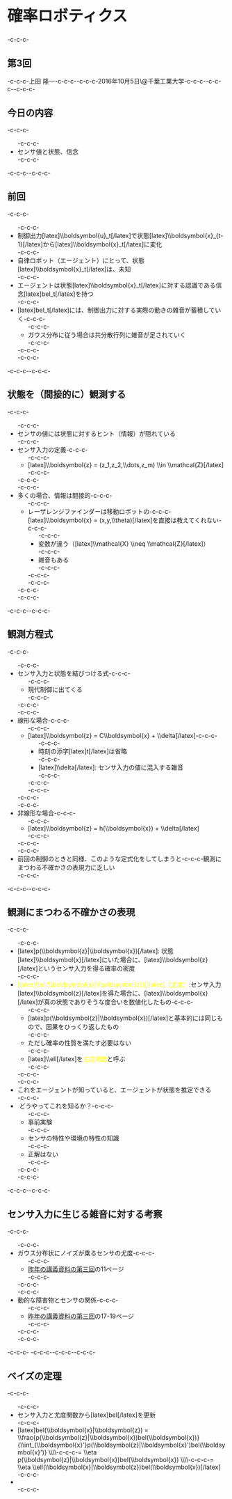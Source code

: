 <h1 style="font-size: 250%;">確率ロボティクス</h1>-c-c-c-<h2>第3回</h2>-c-c-c-上田 隆一-c-c-c--c-c-c-2016年10月5日\@千葉工業大学-c-c-c--c-c-c-<!--nextpage-->-c-c-c-<h2>今日の内容</h2>-c-c-c-<ul>-c-c-c- 	<li>センサ値と状態、信念</li>-c-c-c-</ul>-c-c-c-<!--nextpage-->-c-c-c-<h2>前回</h2>-c-c-c-<ul>-c-c-c- 	<li>制御出力[latex]\\boldsymbol{u}_t[/latex]で状態[latex]\\boldsymbol{x}_{t-1}[/latex]から[latex]\\boldsymbol{x}_t[/latex]に変化</li>-c-c-c- 	<li>自律ロボット（エージェント）にとって、状態[latex]\\boldsymbol{x}_t[/latex]は、未知</li>-c-c-c- 	<li>エージェントは状態[latex]\\boldsymbol{x}_t[/latex]に対する認識である信念[latex]bel_t[/latex]を持つ</li>-c-c-c- 	<li>[latex]bel_t[/latex]には、制御出力に対する実際の動きの雑音が蓄積していく-c-c-c-<ul>-c-c-c- 	<li>ガウス分布に従う場合は共分散行列に雑音が足されていく</li>-c-c-c-</ul>-c-c-c-</li>-c-c-c-</ul>-c-c-c-<!--nextpage-->-c-c-c-<h2>状態を（間接的に）観測する</h2>-c-c-c-<ul>-c-c-c- 	<li>センサの値には状態に対するヒント（情報）が隠れている</li>-c-c-c- 	<li>センサ入力の定義-c-c-c-<ul>-c-c-c- 	<li>[latex]\\boldsymbol{z} = (z_1,z_2,\\dots,z_m) \\in \\mathcal{Z}[/latex]</li>-c-c-c-</ul>-c-c-c-</li>-c-c-c- 	<li>多くの場合、情報は間接的-c-c-c-<ul>-c-c-c- 	<li>レーザレンジファインダーは移動ロボットの-c-c-c-[latex]\\boldsymbol{x} = (x,y,\\theta)[/latex]を直接は教えてくれない-c-c-c-<ul>-c-c-c- 	<li>変数が違う（[latex]\\mathcal{X} \\neq \\mathcal{Z}[/latex]）</li>-c-c-c- 	<li>雑音もある</li>-c-c-c-</ul>-c-c-c-</li>-c-c-c-</ul>-c-c-c-</li>-c-c-c-</ul>-c-c-c-<!--nextpage-->-c-c-c-<h2>観測方程式</h2>-c-c-c-<ul>-c-c-c- 	<li>センサ入力と状態を結びつける式-c-c-c-<ul>-c-c-c- 	<li>現代制御に出てくる</li>-c-c-c-</ul>-c-c-c-</li>-c-c-c- 	<li>線形な場合-c-c-c-<ul>-c-c-c- 	<li>[latex]\\boldsymbol{z} = C\\boldsymbol{x} + \\delta[/latex]-c-c-c-<ul>-c-c-c- 	<li>時刻の添字[latex]t[/latex]は省略</li>-c-c-c- 	<li>[latex]\\delta[/latex]: センサ入力の値に混入する雑音</li>-c-c-c-</ul>-c-c-c-</li>-c-c-c-</ul>-c-c-c-</li>-c-c-c- 	<li>非線形な場合-c-c-c-<ul>-c-c-c- 	<li>[latex]\\boldsymbol{z} = h(\\boldsymbol{x}) + \\delta[/latex]</li>-c-c-c-</ul>-c-c-c-</li>-c-c-c- 	<li>前回の制御のときと同様、このような定式化をしてしまうと-c-c-c-観測にまつわる不確かさの表現力に乏しい</li>-c-c-c-</ul>-c-c-c-<!--nextpage-->-c-c-c-<h2>観測にまつわる不確かさの表現</h2>-c-c-c-<ul>-c-c-c- 	<li>[latex]p(\\boldsymbol{z}|\\boldsymbol{x})[/latex]: 状態[latex]\\boldsymbol{x}[/latex]にいた場合に、[latex]\\boldsymbol{z}[/latex]というセンサ入力を得る確率の密度</li>-c-c-c- 	<li><span style="color: #ffff00;">[latex]\\ell(\\boldsymbol{x}|\\boldsymbol{z})[/latex]（尤度）</span>:センサ入力[latex]\\boldsymbol{z}[/latex]を得た場合に、[latex]\\boldsymbol{x}[/latex]が真の状態でありそうな度合いを数値化したもの-c-c-c-<ul>-c-c-c- 	<li>[latex]p(\\boldsymbol{z}|\\boldsymbol{x})[/latex]と基本的には同じもので、因果をひっくり返したもの</li>-c-c-c- 	<li>ただし確率の性質を満たす必要はない</li>-c-c-c- 	<li>[latex]\\ell[/latex]を<span style="color: #ffff00;">尤度関数</span>と呼ぶ</li>-c-c-c-</ul>-c-c-c-</li>-c-c-c- 	<li>これをエージェントが知っていると、エージェントが状態を推定できる</li>-c-c-c- 	<li> どうやってこれを知るか？-c-c-c-<ul>-c-c-c- 	<li>事前実験</li>-c-c-c- 	<li>センサの特性や環境の特性の知識</li>-c-c-c- 	<li>正解はない</li>-c-c-c-</ul>-c-c-c-</li>-c-c-c-</ul>-c-c-c-<!--nextpage-->-c-c-c-<h2>センサ入力に生じる雑音に対する考察</h2>-c-c-c-<ul>-c-c-c- 	<li>ガウス分布状にノイズが乗るセンサの尤度-c-c-c-<ul>-c-c-c- 	<li><a href="http://www.slideshare.net/ryuichiueda/ss-53911082?ref=https://lab.ueda.asia/?page_id=180" target="_blank">昨年の講義資料の第三回</a>の11ページ</li>-c-c-c-</ul>-c-c-c-</li>-c-c-c- 	<li>動的な障害物とセンサの関係-c-c-c-<ul>-c-c-c- 	<li><a href="http://www.slideshare.net/ryuichiueda/ss-53911082?ref=https://lab.ueda.asia/?page_id=180" target="_blank">昨年の講義資料の第三回</a>の17-19ページ</li>-c-c-c-</ul>-c-c-c-</li>-c-c-c-</ul>-c-c-c-&nbsp;-c-c-c--c-c-c-<!--nextpage-->-c-c-c-<h2>ベイズの定理</h2>-c-c-c-<ul>-c-c-c- 	<li>センサ入力と尤度関数から[latex]bel[/latex]を更新</li>-c-c-c- 	<li>[latex]bel(\\boldsymbol{x}|\\boldsymbol{z}) = \\frac{p(\\boldsymbol{z}|\\boldsymbol{x})bel(\\boldsymbol{x})}{\\int_{\\boldsymbol{x}'}p(\\boldsymbol{z}|\\boldsymbol{x}')bel(\\boldsymbol{x}')} \\\\-c-c-c-= \\eta p(\\boldsymbol{z}|\\boldsymbol{x})bel(\\boldsymbol{x}) \\\\-c-c-c-= \\eta \\ell(\\boldsymbol{x}|\\boldsymbol{z})bel(\\boldsymbol{x})[/latex]</li>-c-c-c- 	<li></li>-c-c-c-</ul>
